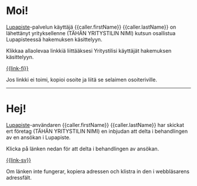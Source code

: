 # Moi!

[Lupapiste](https://www.lupapiste.fi/)-palvelun k&auml;ytt&auml;j&auml; {{caller.firstName}} {{caller.lastName}} on
l&auml;hett&auml;nyt yrityksellenne (TÄHÄN YRITYSTILIN NIMI) kutsun osallistua Lupapisteessä hakemuksen k&auml;sittelyyn.

Klikkaa allaolevaa linkki&auml; liitt&auml;&auml;ksesi Yritystilisi käyttäjät hakemuksen k&auml;sittelyyn.

  [{{link-fi}}]({{link-fi}})

Jos linkki ei toimi, kopioi osoite ja liit&auml; se selaimen osoiteriville.

---

# Hej!

[Lupapiste](https://www.lupapiste.fi/)-anv&auml;ndaren {{caller.firstName}} {{caller.lastName}} har skickat ert f&ouml;retag (TÄHÄN YRITYSTILIN NIMI) en inbjudan att delta i behandlingen av en ans&ouml;kan i Lupapiste.

Klicka p&aring; l&auml;nken nedan f&ouml;r att delta i behandlingen av ans&ouml;kan.

 [{{link-sv}}]({{link-sv}})

Om l&auml;nken inte fungerar, kopiera adressen och klistra in den i webbl&auml;sarens adressf&auml;lt.



